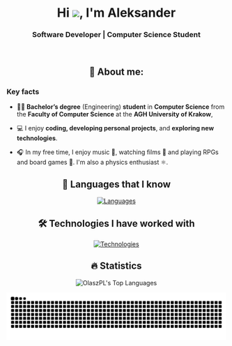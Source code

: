 <div align="center">

# Hi <img src="https://raw.githubusercontent.com/MartinHeinz/MartinHeinz/master/wave.gif" width="30px">, I'm Aleksander

### Software Developer | Computer Science Student

<br>

## 👨 About me:

</div>

### Key facts

- 👨‍🎓 **Bachelor’s degree** (Engineering) **student** in **Computer Science** from the **Faculty of Computer Science** at the **AGH University of Krakow**,

- 💻 I enjoy **coding, developing personal projects**, and **exploring new technologies**.

- 🎧 In my free time, I enjoy music 🎵, watching films 🎥 and playing RPGs and board games 🎲. I'm also a physics enthusiast ⚛️.


<div align="center">

## 🚀 Languages that I know

[![Languages](https://skillicons.dev/icons?i=py,java,c,bash,r)](https://skillicons.dev)

## 🛠️ Technologies I have worked with

[![Technologies](https://skillicons.dev/icons?i=arduino,cloudflare,docker,git,github,gradle,idea,linux,redhat,vscode,md)](https://skillicons.dev)


## 🔥 Statistics

![OlaszPL's Top Languages](https://github-readme-stats.vercel.app/api/top-langs/?username=OlaszPL&theme=vue-dark&show_icons=true&hide_border=true&layout=compact&hide=jupyter%20notebook)

![Snake animation](https://github.com/OlaszPL/OlaszPL/blob/output/github-contribution-grid-snake.svg)

</div>
